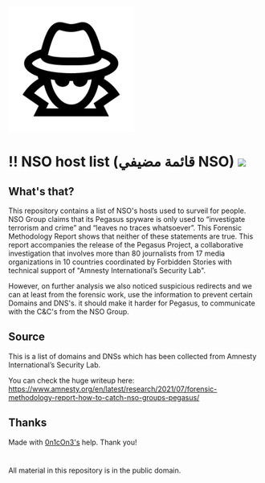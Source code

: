 <img src="https://github.com/Red-Laboratory/NSO-hosts/blob/main/spy_icon.png?raw=true" style="object-fit:contain;
            width:250px;
            height:250px;">
            
# ‼️ NSO host list (قائمة مضيفي NSO) ![](https://img.shields.io/apm/l/vim-mode)

## What's that?
  This repository contains a list of NSO's hosts used to surveil for people. NSO Group claims that its Pegasus spyware is only used to “investigate terrorism and crime” and “leaves no traces whatsoever”. This Forensic Methodology Report shows that neither of these statements are true. This report accompanies the release of the Pegasus Project, a collaborative investigation that involves more than 80 journalists from 17 media organizations in 10 countries coordinated by Forbidden Stories with technical support of "Amnesty International’s Security Lab".
  
  However, on further analysis we also noticed suspicious redirects and we can at least from the forensic work, use the information to prevent certain Domains and DNS's. it should make it harder for Pegasus, to communicate with the C&C's from the NSO Group.

## Source

This is a list of domains and DNSs which has been collected from Amnesty International’s Security Lab. 

You can check the huge writeup here: https://www.amnesty.org/en/latest/research/2021/07/forensic-methodology-report-how-to-catch-nso-groups-pegasus/

## Thanks

Made with [0n1cOn3's](https://github.com/0n1cOn3/nso-blacklist) help. Thank you!

#

All material in this repository is in the public domain.
